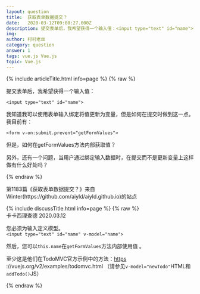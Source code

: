 ```yaml
---
layout: question
title:  获取表单数据提交？
date:   2020-03-12T09:08:27.000Z
description: 提交表单后，我希望获得一个输入值：<input type="text" id="name">我知道我可以使用表单输入绑定将值更新为变量，但是如何...
img: 
author: 村村老丝
category: question
answer: 1
tags: vue.js Vue.js
topic: Vue.js
---
```

<div class="article-root">
  <div class="article">
    {% include articleTitle.html info=page %}
    {% raw %}
    <div class="article-content"><p><font style="vertical-align: inherit;"><font style="vertical-align: inherit;">提交表单后，我希望获得一个输入值：</font></font></p>

<pre><code>&lt;input type="text" id="name"&gt;
</code></pre>

<p><font style="vertical-align: inherit;"><font style="vertical-align: inherit;">我知道我可以使用表单输入绑定将值更新为变量，但是如何在提交时做到这一点。</font><font style="vertical-align: inherit;">我目前有：</font></font></p>

<pre><code>&lt;form v-on:submit.prevent="getFormValues"&gt;
</code></pre>

<p><font style="vertical-align: inherit;"><font style="vertical-align: inherit;">但是，如何在getFormValues方法内部获取值？</font></font></p>

<p><font style="vertical-align: inherit;"><font style="vertical-align: inherit;">另外，还有一个问题，当用户通过绑定输入数据时，在提交而不是更新变量上这样做有什么好处吗？  </font></font></p></div>
    {% endraw %}
  </div>
  <p class="winter_mark">第1183篇《获取表单数据提交？》来自Winter(https://github.com/aiyld/aiyld.github.io)的站点</p>
  <div class="discuss-wrapper">
    {% include discussTitle.html info=page %}
    {% raw %}
    <div class="discuss-item">
        <div class="discuss-parent">
          <div class="discuss-meta">
            <span class="discuss-user">卡卡西理查德</span>
            <span class="discuss-time">2020.03.12</span>
          </div>
          <div class="discuss-comment"><p><font style="vertical-align: inherit;"><font style="vertical-align: inherit;">您必须为输入定义模型。</font></font><br>
<code>&lt;input type="text" id="name" v-model="name"&gt;</code></p>

<p><font style="vertical-align: inherit;"><font style="vertical-align: inherit;">然后，您可以</font></font><code>this.name</code><font style="vertical-align: inherit;"><font style="vertical-align: inherit;">在</font></font><code>getFormValues</code><font style="vertical-align: inherit;"><font style="vertical-align: inherit;">方法</font><font style="vertical-align: inherit;">内部</font><font style="vertical-align: inherit;">使用值
 </font><font style="vertical-align: inherit;">。</font></font></p>

<p><font style="vertical-align: inherit;"><font style="vertical-align: inherit;">至少这是他们在TodoMVC官方示例中的方法：</font></font><a href="https://vuejs.org/v2/examples/todomvc.html" rel="noreferrer"><font style="vertical-align: inherit;"><font style="vertical-align: inherit;">https</font></font></a><font style="vertical-align: inherit;"><font style="vertical-align: inherit;"> ://vuejs.org/v2/examples/todomvc.html </font><font style="vertical-align: inherit;">（请参见</font></font><code>v-model="newTodo"</code><font style="vertical-align: inherit;"><font style="vertical-align: inherit;">HTML和</font></font><code>addTodo()</code><font style="vertical-align: inherit;"><font style="vertical-align: inherit;">JS）</font></font></p></div>
        </div></div>
    {% endraw %}
  </div>
<div>
